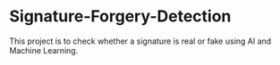 # Signature-Forgery-Detection
This project is to check whether a signature is real or fake using AI and Machine Learning. 

